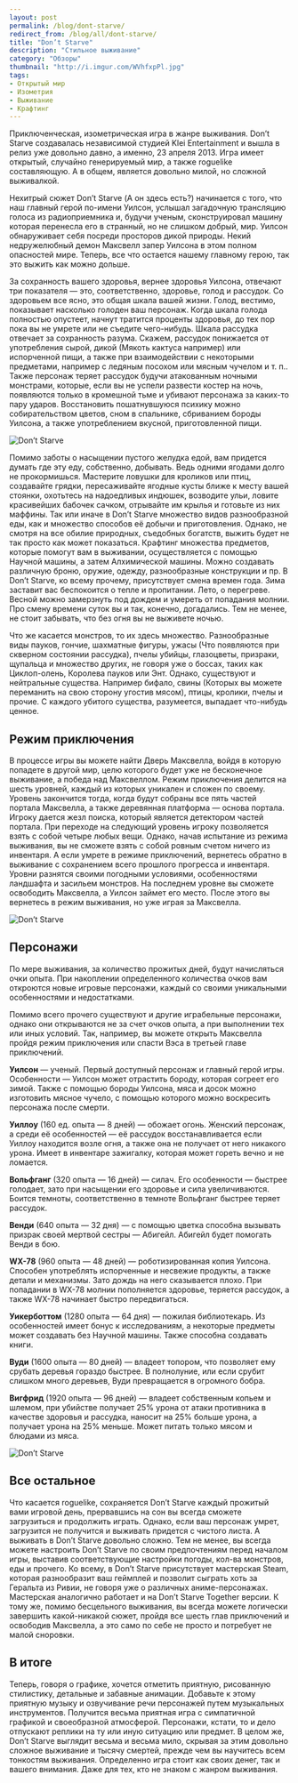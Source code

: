 ```yaml
---
layout: post
permalink: /blog/dont-starve/
redirect_from: /blog/all/dont-starve/
title: "Don’t Starve"
description: "Стильное выживание"
category: "Обзоры"
thumbnail: "http://i.imgur.com/WVhfxpPl.jpg"
tags:
- Открытый мир
- Изометрия
- Выживание
- Крафтинг
---
```


Приключенческая, изометрическая игра в жанре выживания. Don’t Starve создавалась независимой студией Klei Entertainment и вышла в релиз уже довольно давно, а именно, 23 апреля 2013. Игра имеет открытый, случайно генерируемый мир, а также roguelike составляющую. А в общем, является довольно милой, но сложной выживалкой.

Нехитрый сюжет Don’t Starve (А он здесь есть?) начинается с того, что наш главный герой по-имени Уилсон, услышал загадочную трансляцию голоса из радиоприемника и, будучи ученым, сконструировал машину которая перенесла его в странный, но не слишком добрый, мир. Уилсон обнаруживает себя посреди просторов дикой природы. Некий недружелюбный демон Максвелл запер Уилсона в этом полном опасностей мире. Теперь, все что остается нашему главному герою, так это выжить как можно дольше.

За сохранность вашего здоровья, вернее здоровья Уилсона, отвечают три показателя — это, соответственно, здоровье, голод и рассудок. Со здоровьем все ясно, это общая шкала вашей жизни. Голод, вестимо, показывает насколько голоден ваш персонаж. Когда шкала голода полностью опустеет, начнут тратится проценты здоровья, до тех пор пока вы не умрете или не съедите чего-нибудь. Шкала рассудка отвечает за сохранность разума. Скажем, рассудок понижается от употребления сырой, дикой (Мякоть кактуса например) или испорченной пищи, а также при взаимодействии с некоторыми предметами, например с ледяным посохом или мясным чучелом и т. п.. Также персонаж теряет рассудок будучи атакованным ночными монстрами, которые, если вы не успели развести костер на ночь, появляются только в кромешной тьме и убивают персонажа за каких-то пару ударов. Восстановить пошатнувшуюся психику можно собирательством цветов, сном в спальнике, сбриванием бороды Уилсона, а также употреблением вкусной, приготовленной пищи.

![Don’t Starve](http://i.imgur.com/t7nKl3B.jpg)

Помимо заботы о насыщении пустого желудка едой, вам придется думать где эту еду, собственно, добывать. Ведь одними ягодами долго не прокормишься. Мастерите ловушки для кроликов или птиц, создавайте грядки, пересаживайте ягодные кусты ближе к месту вашей стоянки, охотьтесь на надоедливых индюшек, возводите ульи, ловите красивейших бабочек сачком, отрывайте им крылья и готовьте из них маффины. Так или иначе в Don’t Starve множество видов разнообразной еды, как и множество способов её добычи и приготовления. Однако, не смотря на все обилие природных, съедобных богатств, выжить будет не так просто как может показаться. Крафтинг множества предметов, которые помогут вам в выживании, осуществляется с помощью Научной машины, а затем Алхимической машины. Можно создавать различную броню, оружие, одежду, разнообразные конструкции и пр. В Don’t Starve, ко всему прочему, присутствует смена времен года. Зима заставит вас беспокоится о тепле и пропитании. Лето, о перегреве. Весной можно замерзнуть под дождем и умереть от попадания молнии. Про смену времени суток вы и так, конечно, догадались. Тем не менее, не стоит забывать, что без огня вы не выживете ночью.

Что же касается монстров, то их здесь множество. Разнообразные виды пауков, гончие, шахматные фигуры, ужасы (Что появляются при скверном состоянии рассудка), пчелы убийцы, глазоцветы, призраки, щупальца и множество других, не говоря уже о боссах, таких как Циклоп-олень, Королева пауков или Энт. Однако, существуют и нейтральные существа. Например бифало, свины (Которых вы можете переманить на свою сторону угостив мясом), птицы, кролики, пчелы и прочие. С каждого убитого существа, разумеется, выпадает что-нибудь ценное.

## Режим приключения

В процессе игры вы можете найти Дверь Максвелла, войдя в которую попадете в другой мир, целю которого будет уже не бесконечное выживание, а победа над Максвеллом. Режим приключения делится на шесть уровней, каждый из которых уникален и сложен по своему. Уровень закончится тогда, когда будут собраны все пять частей портала Максвелла, а также деревянная платформа — основа портала. Игроку дается жезл поиска, который является детектором частей портала. При переходе на следующий уровень игроку позволяется взять с собой четыре любых вещи. Однако, начав испытание из режима выживания, вы не сможете взять с собой ровным счетом ничего из инвентаря. А если умрете в режиме приключений, вернетесь обратно в выживание с сохранением всего прошлого прогресса и инвентаря. Уровни разнятся своими погодными условиями, особенностями ландшафта и засильем монстров. На последнем уровне вы сможете освободить Максвелла, а Уилсон займет его место. После этого вы вернетесь в режим выживания, но уже играя за Максвелла.

![Don’t Starve](http://i.imgur.com/WVhfxpP.jpg)

## Персонажи

По мере выживания, за количество прожитых дней, будут начисляться очки опыта. При накоплении определенного количества очков вам откроются новые игровые персонажи, каждый со своими уникальными особенностями и недостатками.

<p quote>Помимо всего прочего существуют и другие играбельные персонажи, однако они открываются не за счет очков опыта, а при выполнении тех или иных условий. Так, например, вы можете открыть Максвелла пройдя режим приключения или спасти Вэса в третьей главе приключений.</p>

**Уилсон** — ученый. Первый доступный персонаж и главный герой игры. Особенности — Уилсон может отрастить бороду, которая согреет его зимой. Также с помощью бороды Уилсона, мяса и досок можно изготовить мясное чучело, с помощью которого можно воскресить персонажа после смерти.

**Уиллоу** (160 ед. опыта — 8 дней) — обожает огонь. Женский персонаж, а среди её особенностей — её рассудок восстанавливается если Уиллоу находится возле огня, а также она не получает от него никакого урона. Имеет в инвентаре зажигалку, которая может гореть вечно и не ломается.

**Вольфганг** (320 опыта — 16 дней) — силач. Его особенности — быстрее голодает, зато при насыщении его здоровье и сила увеличиваются. Боится темноты, соответственно в темноте Вольфганг быстрее теряет рассудок.

**Венди** (640 опыта — 32 дня) — с помощью цветка способна вызывать призрак своей мертвой сестры — Абигейл. Абигейл будет помогать Венди в бою.

**WX-78** (960 опыта — 48 дней) — роботизированная копия Уилсона. Способен употреблять испорченные и несвежие продукты, а также детали и механизмы. Зато дождь на него сказывается плохо. При попадании в WX-78 молнии пополняется здоровье, теряется рассудок, а также WX-78 начинает быстро передвигаться.

**Уикерботтом** (1280 опыта — 64 дня) — пожилая библиотекарь. Из особенностей имеет бонус к исследованиям, а некоторые предметы может создавать без Научной машины. Также способна создавать книги.

**Вуди** (1600 опыта — 80 дней) — владеет топором, что позволяет ему срубать деревья гораздо быстрее. В полнолуние, или если срубит слишком много деревьев, Вуди превращается в огромного бобра.

**Вигфрид** (1920 опыта — 96 дней) — владеет собственным копьем и шлемом, при убийстве получает 25% урона от атаки противника в качестве здоровья и рассудка, наносит на 25% больше урона, а получает урона на 25% меньше. Может питать только мясом и блюдами из мяса.

![Don’t Starve](http://i.imgur.com/YwBO2uC.png)

## Все остальное

Что касается roguelike, сохраняется Don’t Starve каждый прожитый вами игровой день, прервавшись на сон вы всегда сможете загрузиться и продолжить играть. Однако, если ваш персонаж умрет, загрузится не получится и выживать придется с чистого листа. А выживать в Don’t Starve довольно сложно. Тем не менее, вы всегда можете настроить Don’t Starve по своим предпочтениям перед началом игры, выставив соответствующие настройки погоды, кол-ва монстров, еды и прочего. Ко всему, в Don’t Starve присутствует мастерская Steam, которая разнообразит ваш геймплей и позволит сыграть хоть за Геральта из Ривии, не говоря уже о различных аниме-персонажах. Мастерская аналогично работает и на Don’t Starve Together версии. К тому же, помимо бесцельного выживания, вы всегда можете логически завершить какой-никакой сюжет, пройдя все шесть глав приключений и освободив Максвелла, а это само по себе не просто и потребует не малой сноровки.

## В итоге

Теперь, говоря о графике, хочется отметить приятную, рисованную стилистику, детальные и забавные анимации. Добавьте к этому приятную музыку и озвучивание речи персонажей путем музыкальных инструментов. Получится весьма приятная игра с симпатичной графикой и своеобразной атмосферой. Персонажи, кстати, то и дело отпускают реплики на ту или иную ситуацию или предмет. В целом же, Don’t Starve выглядит весьма и весьма мило, скрывая за этим довольно сложное выживание и тысячу смертей, прежде чем вы научитесь всем тонкостям выживания. Определенно игра стоит как своих денег, так и вашего внимания. Даже для тех, кто не знаком с жанром выживания.